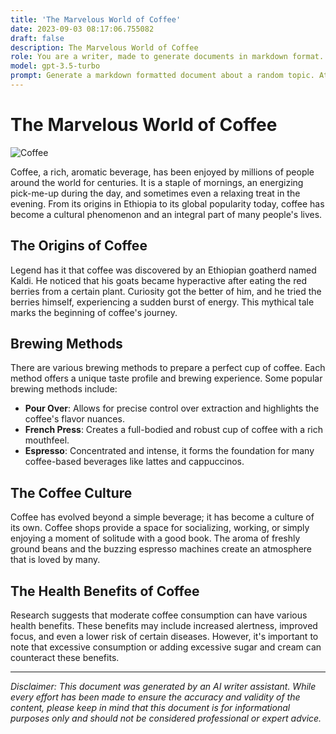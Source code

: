 ```yaml
---
title: 'The Marvelous World of Coffee'
date: 2023-09-03 08:17:06.755082
draft: false
description: The Marvelous World of Coffee
role: You are a writer, made to generate documents in markdown format. It is very important that all of the documents you generate are in valid markdown format.
model: gpt-3.5-turbo
prompt: Generate a markdown formatted document about a random topic. At the bottom, include a disclaimer explaining that the document was generated by you. The first line of the document should be the title. Make sure that the entire document is in proper markdown format, using a mix of various tags to make the document visually appealing.
---
```


# The Marvelous World of Coffee

![Coffee](https://images.unsplash.com/photo-1565689872561-96b8ed5f8898)

Coffee, a rich, aromatic beverage, has been enjoyed by millions of people around the world for centuries. It is a staple of mornings, an energizing pick-me-up during the day, and sometimes even a relaxing treat in the evening. From its origins in Ethiopia to its global popularity today, coffee has become a cultural phenomenon and an integral part of many people's lives.

## The Origins of Coffee

Legend has it that coffee was discovered by an Ethiopian goatherd named Kaldi. He noticed that his goats became hyperactive after eating the red berries from a certain plant. Curiosity got the better of him, and he tried the berries himself, experiencing a sudden burst of energy. This mythical tale marks the beginning of coffee's journey.

## Brewing Methods

There are various brewing methods to prepare a perfect cup of coffee. Each method offers a unique taste profile and brewing experience. Some popular brewing methods include:

- **Pour Over**: Allows for precise control over extraction and highlights the coffee's flavor nuances.
- **French Press**: Creates a full-bodied and robust cup of coffee with a rich mouthfeel.
- **Espresso**: Concentrated and intense, it forms the foundation for many coffee-based beverages like lattes and cappuccinos.

## The Coffee Culture

Coffee has evolved beyond a simple beverage; it has become a culture of its own. Coffee shops provide a space for socializing, working, or simply enjoying a moment of solitude with a good book. The aroma of freshly ground beans and the buzzing espresso machines create an atmosphere that is loved by many.

## The Health Benefits of Coffee

Research suggests that moderate coffee consumption can have various health benefits. These benefits may include increased alertness, improved focus, and even a lower risk of certain diseases. However, it's important to note that excessive consumption or adding excessive sugar and cream can counteract these benefits.

---

*Disclaimer: This document was generated by an AI writer assistant. While every effort has been made to ensure the accuracy and validity of the content, please keep in mind that this document is for informational purposes only and should not be considered professional or expert advice.*